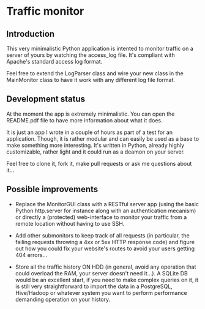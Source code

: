 Traffic monitor
===============

Introduction
------------

This very minimalistic Python application is intented to monitor traffic on a server of yours by watching the access_log file. It's compliant with Apache's standard access log format.

Feel free to extend the LogParser class and wire your new class in the MainMonitor class to have it work with any different log file format. 

Development status
------------------

At the moment the app is extremely minimalistic. You can open the README.pdf file to have more information about what it does. 

It is just an app I wrote in a couple of hours as part of a test for an application. Though, it is rather modular and can easily be used as a base to make something more interesting. It's written in Python, already highly customizable, rather light and it could run as a deamon on your server.

Feel free to clone it, fork it, make pull requests or ask me questions about it...

Possible improvements
---------------------

* Replace the MonitorGUI class with a RESTful server app (using the basic Python http.server for instance along with an authentication mecanism) or directly a (protected) web-interface to monitor your traffic from a remote location without having to use SSH.

* Add other submonitors to keep track of all requests (in particular, the failing requests throwing a 4xx or 5xx HTTP response code) and figure out how you could fix your website's routes to avoid your users getting 404 errors...

* Store all the traffic history ON HDD (in general, avoid any operation that could overload the RAM, your server doesn't need it...). A SQLite DB would be an excellent start, if you need to make complex queries on it, it is still very straightforward to import the data in a PostgreSQL, Hive/Hadoop or whatever system you want to perform performance demanding operation on your history.
